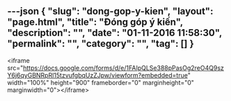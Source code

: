 ---json
{
    "slug": "dong-gop-y-kien",
    "layout": "page.html",
    "title": "Đóng góp ý kiến",
    "description": "",
    "date": "01-11-2016 11:58:30",
    "permalink": "",
    "category": "",
    "tag": []
}
---
&lt;iframe src="https://docs.google.com/forms/d/e/1FAIpQLSe388pPasOg2reO4Q9szY6j6qyGBNRpRl15tzvufgbqUzZJpw/viewform?embedded=true" width="100%" height="900" frameborder="0" marginheight="0" marginwidth="0"&gt;&lt;/iframe&gt;